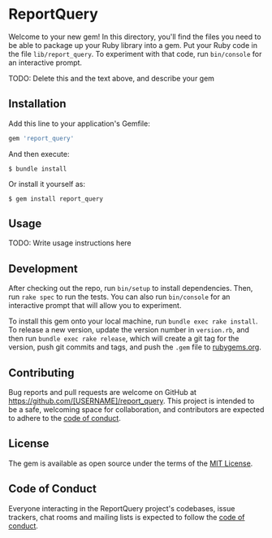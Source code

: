# ReportQuery

Welcome to your new gem! In this directory, you'll find the files you need to be able to package up your Ruby library into a gem. Put your Ruby code in the file `lib/report_query`. To experiment with that code, run `bin/console` for an interactive prompt.

TODO: Delete this and the text above, and describe your gem

## Installation

Add this line to your application's Gemfile:

```ruby
gem 'report_query'
```

And then execute:

    $ bundle install

Or install it yourself as:

    $ gem install report_query

## Usage

TODO: Write usage instructions here

## Development

After checking out the repo, run `bin/setup` to install dependencies. Then, run `rake spec` to run the tests. You can also run `bin/console` for an interactive prompt that will allow you to experiment.

To install this gem onto your local machine, run `bundle exec rake install`. To release a new version, update the version number in `version.rb`, and then run `bundle exec rake release`, which will create a git tag for the version, push git commits and tags, and push the `.gem` file to [rubygems.org](https://rubygems.org).

## Contributing

Bug reports and pull requests are welcome on GitHub at https://github.com/[USERNAME]/report_query. This project is intended to be a safe, welcoming space for collaboration, and contributors are expected to adhere to the [code of conduct](https://github.com/[USERNAME]/report_query/blob/master/CODE_OF_CONDUCT.md).


## License

The gem is available as open source under the terms of the [MIT License](https://opensource.org/licenses/MIT).

## Code of Conduct

Everyone interacting in the ReportQuery project's codebases, issue trackers, chat rooms and mailing lists is expected to follow the [code of conduct](https://github.com/[USERNAME]/report_query/blob/master/CODE_OF_CONDUCT.md).
